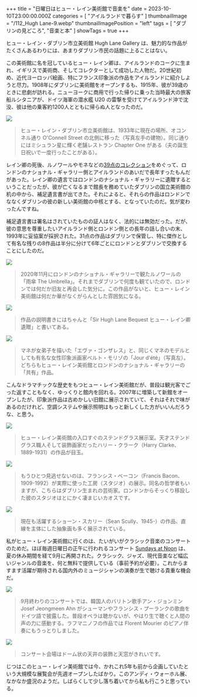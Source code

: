+++
title = "日曜日はヒュー・レイン美術館で音楽を"
date = 2023-10-10T23:00:00.000Z
categories = [ "アイルランドで暮らす" ]
thumbnailImage = "/112_Hugh Lane-9.webp"
thumbnailImagePosition = "left"
tags = [ "ダブリンの見どころ", "音楽と本" ]
showTags = true
+++

ヒュー・レイン・ダブリン市立美術館 Hugh Lane Gallery は、魅力的な作品がたくさんあるわりには、あまりダブリン市民の話題に上ることはない。

<!--more-->

この美術館に名を冠しているヒュー・レイン卿は、アイルランドのコークに生まれ、イギリスで美術商、そしてコレクターとして成功した人物だ。20世紀初め、近代ヨーロッパ絵画、特にフランス印象派の作品をアイルランドに紹介しようと尽力。1908年にダブリンに美術館をオープンするも、1915年、彼が39歳のときに悲劇が訪れる。ニューヨークに商用で行った帰りに乗った当時最大の旅客船ルシタニアが、ドイツ海軍の潜水艦 U20 の雷撃を受けてアイルランド沖で沈没、彼は他の乗客約1200人とともに帰らぬ人となったのだ。

![](</112_Hugh Lane-8.webp>)

> ヒュー・レイン・ダブリン市立美術館は、1933年に現在の場所、オコンネル通り O'Connell Street の北側に移った（写真左手の建物）。同じ通りにはミシュラン星に輝く老舗レストラン Chapter One がある（夫の誕生日祝いで一度行ったことがある）。

レイン卿の死後、ルノワールやモネなどの[39点のコレクション](https://onlinecollection.hughlane.ie/collections/22086/sir-hugh-lane-bequest-1917/objects/images?page=1)をめぐって、ロンドンのナショナル・ギャラリー側とアイルランドのあいだで長年すったもんだがあった。レイン卿の遺言ではロンドンのナショナル・ギャラリーに遺贈するということだったが、彼が亡くなるまで館長を務めていたダブリンの国立美術館の机の中から、補足遺言書が出てきた。それによると、それらの作品はロンドンでななくダブリンの彼の新しい美術館の中核とする、となっていたのだ。気が変わったんですね。

補足遺言書は署名はされていたものの証人はなく、法的には無効だった。だが、彼の意思を尊重したいアイルランド側とロンドン側との長年の話し合いの末、1993年に妥協案が採択された。31点の作品はダブリンで保管し、特に傑作として有名な残りの8作品は半分に分けて6年ごとにロンドンとダブリンで交換することにしたのだ。

![](</112_Hugh Lane-5.webp>)

> 2020年11月にロンドンのナショナル・ギャラリーで観たルノワールの「雨傘 The Umbrella」。それまでダブリンで何度も観ていたので、ロンドンでは何だか旧友と再会した気分に。この作品がないと、ヒュー・レイン美術館は何だか華がなくがらんとした雰囲気になる。

![](</112_Hugh Lane-4.webp>)

> 作品の説明書きにはちゃんと「Sir Hugh Lane Bequest ヒュー・レイン卿遺贈」と書いてある。

![](</112_Hugh Lane-3.webp>)

> マネが女弟子を描いた「エヴァ・ゴンザレス」と、同じくマネのモデルとしても有名な女性印象派画家ベルト・モリゾの「Jour d'été」（写真左）。どちらもヒュー・レイン美術館とロンドンのナショナル・ギャラリーの「共有」作品。

こんなドラマチックな歴史をもつヒュー・レイン美術館だが、普段は観光客でごった返すこともなく、ゆっくりと館内を回れる。2007年に増築して新館をオープンしたが、印象派作品は古めかしい旧館に展示されていて、それはそれで味があるのだけれど、空調システムや展示照明はもっと新しくした方がいいんだろうな、と思う。

![](</112_Hugh Lane-2.webp>)

> ヒュー・レイン美術館の入口すぐのステンドグラス展示室。天才ステンドグラス職人そして装飾画家だったハリー・クラーク（Harry Clarke、1889-1931）の作品が目玉。

![](</112_Hugh Lane-6.webp>)

> もうひとつ見逃せないのは、フランシス・ベーコン（Francis Bacon、1909-1992）が実際に使った工房（スタジオ）の展示。同名の哲学者もいますが、こちらはダブリン生まれの芸術家。ロンドンからそっくり移設した彼のスタジオはとにかく凄まじいカオスです。

![](</112_Hugh Lane-1.webp>)

> 現在も活躍するショーン・スカリー（Sean Scully、1945-）の作品、直線を主体にした抽象画も多く展示されている。

私がヒュー・レイン美術館に行くのは、たいがいがクラシック音楽のコンサートのためだ。ほぼ毎週日曜日の正午に行われるコンサート [Sundays at Noon](https://hughlane.ie/whats-on/) は、夏の休み期間を経て9月に再開された。クラシック、ジャズ、現代音楽など幅広いジャンルの音楽を、何と無料で提供している（事前予約が必要）。これからますます活躍が期待される国内外のミュージシャンの演奏が生で聴ける貴重な機会だ。

![](</112_Hugh Lane-10.webp>)

> 9月終わりのコンサートでは、韓国人のバリトン歌手アン・ジョンミン Josef Jeongmeen Ahn がシューマンやフランシス・プーランクの歌曲をドイツ語で披露した。普段オペラは聴かないが、やはり生で聴くと人間の声の力に感動する。ラフマニノフの作品では Florent Mourier のピアノ伴奏にもうっとりしました。

![](</112_Hugh Lane-9.webp>)

> コンサート会場はドーム状の天井の装飾と天窓がきれいです。

じつはこのヒュー・レイン美術館では今、かれこれ5年も前から企画していたという大規模な展覧会が先週オープンしたばかり。このアンディ・ウォーホル展、なかなか盛況のようだ。しばらくして少し落ち着いてから私も行こうと思っている。
